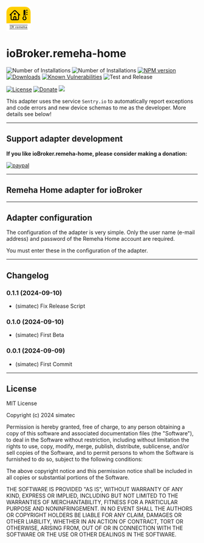 ![Logo](admin/remeha-home.png)

# ioBroker.remeha-home

![Number of Installations](http://iobroker.live/badges/remeha-home-installed.svg)
![Number of Installations](http://iobroker.live/badges/remeha-home-stable.svg)
[![NPM version](http://img.shields.io/npm/v/iobroker.remeha-home.svg)](https://www.npmjs.com/package/iobroker.remeha-home)
[![Downloads](https://img.shields.io/npm/dm/iobroker.remeha-home.svg)](https://www.npmjs.com/package/iobroker.remeha-home)
[![Known Vulnerabilities](https://snyk.io/test/github/simatec/ioBroker.remeha-home/badge.svg)](https://snyk.io/test/github/simatec/ioBroker.remeha-home)
![Test and Release](https://github.com/simatec/ioBroker.remeha-home/workflows/Test%20and%20Release/badge.svg)

[![License](https://img.shields.io/github/license/simatec/ioBroker.remeha-home?style=flat)](https://github.com/simatec/ioBroker.remeha-home/blob/master/LICENSE)
[![Donate](https://img.shields.io/badge/paypal-donate%20|%20spenden-blue.svg)](https://paypal.me/mk1676)
[![](https://img.shields.io/static/v1?label=Sponsor&message=%E2%9D%A4&logo=GitHub&color=%23fe8e86)](https://github.com/sponsors/simatec)

This adapter uses the service `Sentry.io` to automatically report exceptions and code errors and new device schemas to me as the developer. More details see below!

---

## Support adapter development

**If you like ioBroker.remeha-home, please consider making a donation:**

[![paypal](https://www.paypalobjects.com/en_US/DK/i/btn/btn_donateCC_LG.gif)](https://paypal.me/mk1676)

---

## Remeha Home adapter for ioBroker


---

## Adapter configuration

The configuration of the adapter is very simple.
Only the user name (e-mail address) and password of the Remeha Home account are required.

You must enter these in the configuration of the adapter.

---
<!-- ### **WORK IN PROGRESS** -->

## Changelog
### 0.1.1 (2024-09-10)
* (simatec) Fix Release Script

### 0.1.0 (2024-09-10)
* (simatec) First Beta

### 0.0.1 (2024-09-09)
* (simatec) First Commit
---

## License

MIT License

Copyright (c) 2024 simatec

Permission is hereby granted, free of charge, to any person obtaining a copy
of this software and associated documentation files (the "Software"), to deal
in the Software without restriction, including without limitation the rights
to use, copy, modify, merge, publish, distribute, sublicense, and/or sell
copies of the Software, and to permit persons to whom the Software is
furnished to do so, subject to the following conditions:

The above copyright notice and this permission notice shall be included in all
copies or substantial portions of the Software.

THE SOFTWARE IS PROVIDED "AS IS", WITHOUT WARRANTY OF ANY KIND, EXPRESS OR
IMPLIED, INCLUDING BUT NOT LIMITED TO THE WARRANTIES OF MERCHANTABILITY,
FITNESS FOR A PARTICULAR PURPOSE AND NONINFRINGEMENT. IN NO EVENT SHALL THE
AUTHORS OR COPYRIGHT HOLDERS BE LIABLE FOR ANY CLAIM, DAMAGES OR OTHER
LIABILITY, WHETHER IN AN ACTION OF CONTRACT, TORT OR OTHERWISE, ARISING FROM,
OUT OF OR IN CONNECTION WITH THE SOFTWARE OR THE USE OR OTHER DEALINGS IN THE
SOFTWARE.
